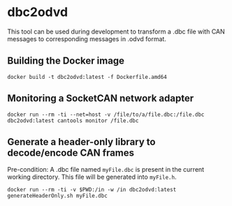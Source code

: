 # dbc2odvd
This tool can be used during development to transform a .dbc file with CAN messages to corresponding messages in .odvd format.

## Building the Docker image
```
docker build -t dbc2odvd:latest -f Dockerfile.amd64
```

## Monitoring a SocketCAN network adapter
```
docker run --rm -ti --net=host -v /file/to/a/file.dbc:/file.dbc dbc2odvd:latest cantools monitor /file.dbc
```

## Generate a header-only library to decode/encode CAN frames
Pre-condition: A .dbc file named `myFile.dbc` is present in the current working directory.
This file will be generated into `myFile.h`.
```
docker run --rm -ti -v $PWD:/in -w /in dbc2odvd:latest generateHeaderOnly.sh myFile.dbc
```
